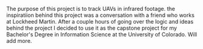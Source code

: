 The purpose of this project is to track UAVs in infrared footage. the inspiratiion behind this project was a conversation with a friend who works at Lockheed Martin. 
After a couple hours of going over the logic and ideas behind the project I decided to use it as the capstone project for my Bachelor's Degree in Information Science at 
the University of Colorado. Will add more. 
